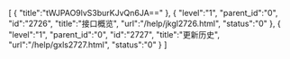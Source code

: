 [
	{
		"title":"tWJPAO9lvS3burKJvQn6JA=="
	},
	{
		"level":"1",
		"parent_id":"0",
		"id":"2726",
		"title":"接口概览",
		"url":"/help/jkgl2726.html",
		"status":"0"
	},
	{
		"level":"1",
		"parent_id":"0",
		"id":"2727",
		"title":"更新历史",
		"url":"/help/gxls2727.html",
		"status":"0"
	}
]